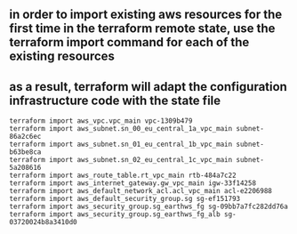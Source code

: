 ## in order to import existing aws resources for the first time in the terraform remote state, use the terraform import command for each of the existing resources  
## as a result, terraform will adapt the configuration infrastructure code with the state file
```
terraform import aws_vpc.vpc_main vpc-1309b479
terraform import aws_subnet.sn_00_eu_central_1a_vpc_main subnet-86a2c6ec
terraform import aws_subnet.sn_01_eu_central_1b_vpc_main subnet-b63be8ca
terraform import aws_subnet.sn_02_eu_central_1c_vpc_main subnet-5a208616
terraform import aws_route_table.rt_vpc_main rtb-484a7c22
terraform import aws_internet_gateway.gw_vpc_main igw-33f14258
terraform import aws_default_network_acl.acl_vpc_main acl-e2206988
terraform import aws_default_security_group.sg sg-ef151793
terraform import aws_security_group.sg_earthws_fg sg-09bb7a7fc282dd76a
terraform import aws_security_group.sg_earthws_fg_alb sg-03720024b8a3410d0
```
